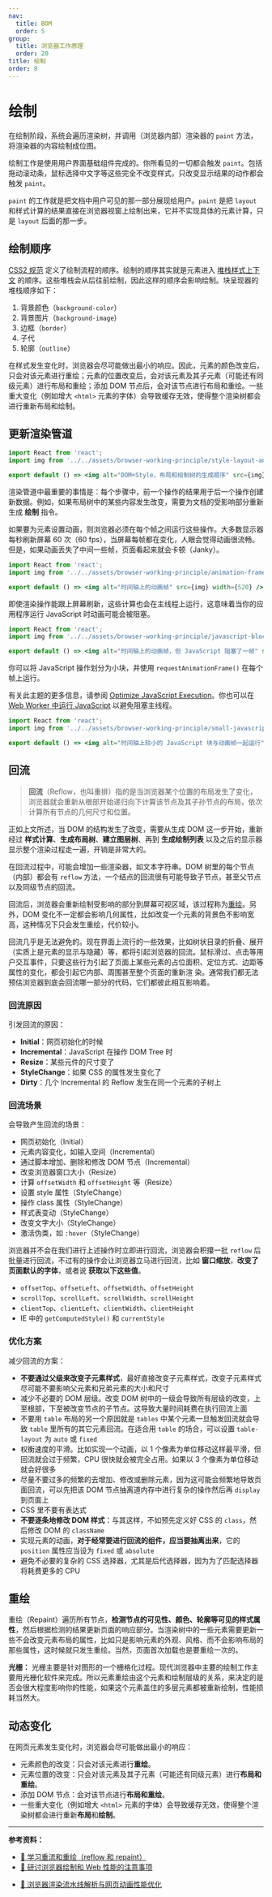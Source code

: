 ```yaml
---
nav:
  title: BOM
  order: 5
group:
  title: 浏览器工作原理
  order: 20
title: 绘制
order: 8
---
```


# 绘制

在绘制阶段，系统会遍历渲染树，并调用（浏览器内部）渲染器的 `paint` 方法，将渲染器的内容绘制成位图。

绘制工作是使用用户界面基础组件完成的。你所看见的一切都会触发 `paint`。包括拖动滚动条，鼠标选择中文字等这些完全不改变样式，只改变显示结果的动作都会触发 `paint`。

`paint` 的工作就是把文档中用户可见的那一部分展现给用户。`paint` 是把 `layout` 和样式计算的结果直接在浏览器视窗上绘制出来，它并不实现具体的元素计算，只是 `layout` 后面的那一步。

## 绘制顺序

[CSS2 规范](https://www.w3.org/TR/CSS21/zindex.html) 定义了绘制流程的顺序。绘制的顺序其实就是元素进入 [堆栈样式上下文](https://www.html5rocks.com/zh/tutorials/internals/howbrowserswork/#stackingcontext) 的顺序。这些堆栈会从后往前绘制，因此这样的顺序会影响绘制。块呈现器的堆栈顺序如下：

1. 背景颜色（`background-color`）
2. 背景图片（`background-image`）
3. 边框（`border`）
4. 子代
5. 轮廓（`outline`）

在样式发生变化时，浏览器会尽可能做出最小的响应。因此，元素的颜色改变后，只会对该元素进行重绘；元素的位置改变后，会对该元素及其子元素（可能还有同级元素）进行布局和重绘；添加 DOM 节点后，会对该节点进行布局和重绘。一些重大变化（例如增大 `<html>` 元素的字体）会导致缓存无效，使得整个渲染树都会进行重新布局和绘制。


## 更新渲染管道

```jsx | inline
import React from 'react';
import img from '../../assets/browser-working-principle/style-layout-and-paint-order.png';

export default () => <img alt="DOM+Style、布局和绘制树的生成顺序" src={img} width={520} />;
```

渲染管道中最重要的事情是：每个步骤中，前一个操作的结果用于后一个操作创建新数据。例如，如果布局树中的某些内容发生改变，需要为文档的受影响部分重新生成 **绘制** 指令。

如果要为元素设置动画，则浏览器必须在每个帧之间运行这些操作。大多数显示器每秒刷新屏幕 60 次（60 fps），当屏幕每帧都在变化，人眼会觉得动画很流畅。但是，如果动画丢失了中间一些帧，页面看起来就会卡顿（Janky）。

```jsx | inline
import React from 'react';
import img from '../../assets/browser-working-principle/animation-frame-on-timeline.png';

export default () => <img alt="时间轴上的动画帧" src={img} width={520} />;
```

即使渲染操作能跟上屏幕刷新，这些计算也会在主线程上运行，这意味着当你的应用程序运行 JavaScript 时动画可能会被阻塞。

```jsx | inline
import React from 'react';
import img from '../../assets/browser-working-principle/javascript-blocking.png';

export default () => <img alt="时间轴上的动画帧，但 JavaScript 阻塞了一帧" src={img} width={520} />;
```

你可以将 JavaScript 操作划分为小块，并使用 `requestAnimationFrame()` 在每个帧上运行。

有关此主题的更多信息，请参阅 [Optimize JavaScript Execution](https://developers.google.com/web/fundamentals/performance/rendering/optimize-javascript-execution)。你也可以在 [Web Worker 中运行 JavaScript](https://www.youtube.com/watch?v=X57mh8tKkgE) 以避免阻塞主线程。

```jsx | inline
import React from 'react';
import img from '../../assets/browser-working-principle/small-javascript-block.png';

export default () => <img alt="时间轴上较小的 JavaScript 块与动画帧一起运行" src={img} width={520} />;
```

## 回流

> **回流**（Reflow，也叫重排）指的是当浏览器某个位置的布局发生了变化，浏览器就会重新从根部开始递归向下计算该节点及其子孙节点的布局，依次计算所有节点的几何尺寸和位置。

正如上文所述，当 DOM 的结构发生了改变，需要从生成 DOM 这一步开始，重新经过 **样式计算**、**生成布局树**、**建立图层树**、再到 **生成绘制列表** 以及之后的显示器显示整个渲染过程走一遍，开销是非常大的。

在回流过程中，可能会增加一些渲染器，如文本字符串。DOM 树里的每个节点（内部）都会有 `reflow` 方法，一个结点的回流很有可能导致子节点，甚至父节点以及同级节点的回流。

回流后，浏览器会重新绘制受影响的部分到屏幕可视区域，该过程称为[重绘](#重绘)。另外，DOM 变化不一定都会影响几何属性，比如改变一个元素的背景色不影响宽高，这种情况下只会发生重绘，代价较小。

回流几乎是无法避免的。现在界面上流行的一些效果，比如树状目录的折叠、展开（实质上是元素的显示与隐藏）等，都将引起浏览器的回流。鼠标滑过、点击等用户交互事件，只要这些行为引起了页面上某些元素的占位面积、定位方式、边距等属性的变化，都会引起它内部、周围甚至整个页面的重新渲 染。通常我们都无法预估浏览器到底会回流哪一部分的代码，它们都彼此相互影响着。

### 回流原因

引发回流的原因：

- **Initial**：网页初始化的时候
- **Incremental**：JavaScript 在操作 DOM Tree 时
- **Resize**：某些元件的尺寸变了
- **StyleChange**：如果 CSS 的属性发生变化了
- **Dirty**：几个 Incremental 的 Reflow 发生在同一个元素的子树上

### 回流场景

会导致产生回流的场景：

- 网页初始化（Initial）
- 元素内容变化，如输入空间（Incremental）
- 通过脚本增加、删除和修改 DOM 节点（Incremental）
- 改变浏览器窗口大小（Resize）
- 计算 `offsetWidth` 和 `offsetHeight` 等（Resize）
- 设置 style 属性（StyleChange）
- 操作 class 属性（StyleChange）
- 样式表变动（StyleChange）
- 改变文字大小（StyleChange）
- 激活伪类，如 `:hover`（StyleChange）

浏览器并不会在我们进行上述操作时立即进行回流，浏览器会积攥一批 `reflow` 后批量进行回流，不过有的操作会让浏览器立马进行回流，比如 **窗口缩放**，**改变了页面默认的字体**，或者说 **获取以下这些值**。

- `offsetTop`、`offsetLeft`、`offsetWidth`、`offsetHeight`
- `scrollTop`、`scrollLeft`、`scrollWidth`、`scrollHeight`
- `clientTop`、`clientLeft`、`clientWidth`、`clientHeight`
- IE 中的 `getComputedStyle()` 和 `currentStyle`

### 优化方案

减少回流的方案：

- **不要通过父级来改变子元素样式**，最好直接改变子元素样式，改变子元素样式尽可能不要影响父元素和兄弟元素的大小和尺寸
- 减少不必要的 DOM 层级。改变 DOM 树中的一级会导致所有层级的改变，上至根部，下至被改变节点的子节点。这导致大量时间耗费在执行回流上面
- 不要用 `table` 布局的另一个原因就是 `tables` 中某个元素一旦触发回流就会导致 `table` 里所有的其它元素回流。在适合用 `table` 的场合，可以设置 `table-layout` 为 `auto` 或 `fixed`
- 权衡速度的平滑。比如实现一个动画，以 1 个像素为单位移动这样最平滑，但回流就会过于频繁，CPU 很快就会被完全占用。如果以 3 个像素为单位移动就会好很多
- 尽量不要过多的频繁的去增加、修改或删除元素，因为这可能会频繁地导致页面回流，可以先把该 DOM 节点抽离道内存中进行复杂的操作然后再 `display` 到页面上
- CSS 里不要有表达式
- **不要逐条地修改 DOM 样式**：与其这样，不如预先定义好 CSS 的 `class`，然后修改 DOM 的 `className`
- 实现元素的动画，**对于经常要进行回流的组件，应当要抽离出来**，它的 `position` 属性应当设为 `fixed` 或 `absolute`
- 避免不必要的复杂的 CSS 选择器，尤其是后代选择器，因为为了匹配选择器将耗费更多的 CPU

## 重绘

重绘（Repaint）遍历所有节点，**检测节点的可见性、颜色、轮廓等可见的样式属性**，然后根据检测的结果更新页面的响应部分。当渲染树中的一些元素需要更新一些不会改变元素布局的属性，比如只是影响元素的外观、风格、而不会影响布局的那些属性，这时候就只发生重绘。当然，页面首次加载也是要重绘一次的。

**光栅：** 光栅主要是针对图形的一个栅格化过程。现代浏览器中主要的绘制工作主要用光栅化软件来完成。所以元素重绘由这个元素和绘制层级的关系，来决定的是否会很大程度影响你的性能，如果这个元素盖住的多层元素都被重新绘制，性能损耗当然大。

## 动态变化

在网页元素发生变化时，浏览器会尽可能做出最小的响应：

- 元素颜色的改变：只会对该元素进行**重绘**。
- 元素位置的改变：只会对该元素及其子元素（可能还有同级元素）进行**布局和重绘**。
- 添加 DOM 节点：会对该节点进行**布局和重绘**。
- 一些重大变化（例如增大 `<html>` 元素的字体）会导致缓存无效，使得整个渲染树都会进行重新**布局**和**绘制**。

---

**参考资料：**

* [📝 学习重流和重绘（reflow 和 repaint）](https://segmentfault.com/a/1190000015851927)
* [📝 研讨浏览器绘制和 Web 性能的注意事项](https://segmentfault.com/a/1190000016056546)
- [📝 浏览器渲染流水线解析与网页动画性能优化](https://www.zybuluo.com/rogeryi/note/834994)